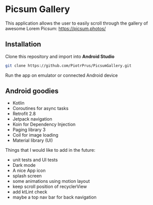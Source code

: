 # Picsum Gallery

This application allows the user to easily scroll through the gallery of awesome Lorem Picsum:
https://picsum.photos/

## Installation
Clone this repository and import into **Android Studio**
```bash
git clone https://github.com/PiotrPrus/PicsumGallery.git
```

Run the app on emulator or connected Android device


## Android goodies
 - Kotlin
 - Coroutines for async tasks
 - Retrofit 2.8
 - Jetpack navigation
 - Koin for Dependency Injection
 - Paging library 3
 - Coil for image loading
 - Material library (UI)
 
 Things that I would like to add in the future:
 - unit tests and UI tests
 - Dark mode
 - A nice App icon
 - splash screen
 - some animations using motion layout
 - keep scroll position of recyclerView
 - add ktLint check
 - maybe a top nav bar for back navigation
